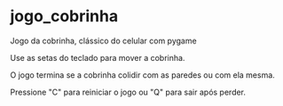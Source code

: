 # jogo_cobrinha
Jogo da cobrinha, clássico do celular com pygame 

Use as setas do teclado para mover a cobrinha.

O jogo termina se a cobrinha colidir com as paredes ou com ela mesma.

Pressione "C" para reiniciar o jogo ou "Q" para sair após perder.
